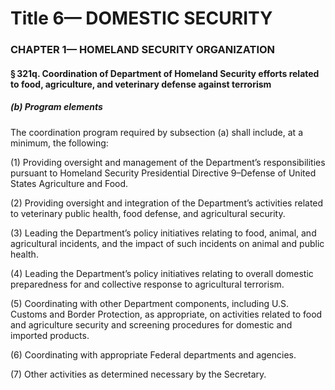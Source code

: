 
# Title 6— DOMESTIC SECURITY
### CHAPTER 1— HOMELAND SECURITY ORGANIZATION
#### § 321q. Coordination of Department of Homeland Security efforts related to food, agriculture, and veterinary defense against terrorism
##### (b) Program elements

The coordination program required by subsection (a) shall include, at a minimum, the following:

(1) Providing oversight and management of the Department’s responsibilities pursuant to Homeland Security Presidential Directive 9–Defense of United States Agriculture and Food.

(2) Providing oversight and integration of the Department’s activities related to veterinary public health, food defense, and agricultural security.

(3) Leading the Department’s policy initiatives relating to food, animal, and agricultural incidents, and the impact of such incidents on animal and public health.

(4) Leading the Department’s policy initiatives relating to overall domestic preparedness for and collective response to agricultural terrorism.

(5) Coordinating with other Department components, including U.S. Customs and Border Protection, as appropriate, on activities related to food and agriculture security and screening procedures for domestic and imported products.

(6) Coordinating with appropriate Federal departments and agencies.

(7) Other activities as determined necessary by the Secretary.
